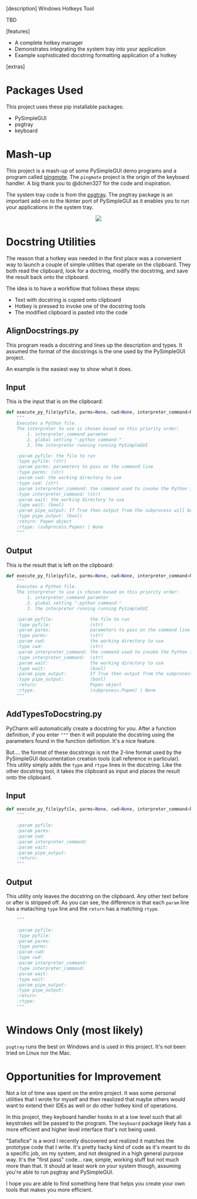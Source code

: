 
[description]
Windows Hotkeys Tool

TBD

[features]
* A complete hotkey manager
* Demonstrates integrating the system tray into your application
* Example sophisticated docstring formatting application of a hotkey

[extras]

# Packages Used

This project uses these pip installable packages:
* PySimpleGUI
* psgtray
* keyboard

# Mash-up

This project is a mash-up of some PySimpleGUI demo programs and a program called [pingmote](https://github.com/dchen327/pingmote).  The `pingmote` project is the origin of the keyboard handler.  A big thank you to @dchen327 for the code and inspiration.

The system tray code is from the [psgtray](https://github.com/PySimpleGUI/psgtray).  The psgtray package is an important add-on to the tkinter port of PySimpleGUI as it enables you to run your applications in the system tray.

<p align="center"><img scale="80%" src="screenshot.jpg"><p>


# Docstring Utilities

The reason that a hotkey was needed in the first place was a convenient way to launch a couple of simple utilities that operate on the clipboard.  They both read the clipboard, look for a doctring, modify the docstring, and save the result back onto the clipboard.

The idea is to have a workflow that follows these steps:

* Text with docstring is copied onto clipboard
* Hotkey is pressed to invoke one of the docstring tools
* The modified clipboard is pasted into the code

## AlignDocstrings.py

This program reads a docstring and lines up the description and types.  It assumed the format of the docstrings is the one used by the PySimpleGUI project.

An example is the easiest way to show what it does.

## Input

This is the input that is on the clipboard:

```python
def execute_py_file(pyfile, parms=None, cwd=None, interpreter_command=None, wait=False, pipe_output=False):
    """
    Executes a Python file.
    The interpreter to use is chosen based on this priority order:
        1. interpreter_command paramter
        2. global setting "-python command-"
        3. the interpreter running running PySimpleGUI

    :param pyfile: the file to run
    :type pyfile: (str)
    :param parms: parameters to pass on the command line
    :type parms: (str)
    :param cwd: the working directory to use
    :type cwd: (str)
    :param interpreter_command: the command used to invoke the Python interpreter
    :type interpreter_command: (str)
    :param wait: the working directory to use
    :type wait: (bool)
    :param pipe_output: If True then output from the subprocess will be piped. You MUST empty the pipe by calling execute_get_results or your subprocess will block until no longer full
    :type pipe_output: (bool)
    :return: Popen object
    :rtype: (subprocess.Popen) | None
    """
```

## Output


This is the result that is left on the clipboard:

```python
def execute_py_file(pyfile, parms=None, cwd=None, interpreter_command=None, wait=False, pipe_output=False):
    """
    Executes a Python file.
    The interpreter to use is chosen based on this priority order:
        1. interpreter_command paramter
        2. global setting "-python command-"
        3. the interpreter running running PySimpleGUI

    :param pyfile:              the file to run
    :type pyfile:               (str)
    :param parms:               parameters to pass on the command line
    :type parms:                (str)
    :param cwd:                 the working directory to use
    :type cwd:                  (str)
    :param interpreter_command: the command used to invoke the Python interpreter
    :type interpreter_command:  (str)
    :param wait:                the working directory to use
    :type wait:                 (bool)
    :param pipe_output:         If True then output from the subprocess will be piped. You MUST empty the pipe by calling execute_get_results or your subprocess will block until no longer full
    :type pipe_output:          (bool)
    :return:                    Popen object
    :rtype:                     (subprocess.Popen) | None
    """
```


## AddTypesToDocstring.py

PyCharm will automatically create a docstring for you. After a function definition, if you enter `"""` then it will populate the docstring using the parameters found in the function definition.  It's a nice feature.

But.... the format of these docstrings is not the 2-line format used by the PySimpleGUI documentation creation tools (call reference in particular).  This utility simply adds the `type` and `rtype` lines in the docstring.  Like the other docstring tool, it takes the clipboard as input and places the result onto the clipboard.

## Input

```python
def execute_py_file(pyfile, parms=None, cwd=None, interpreter_command=None, wait=False, pipe_output=False):
    """

    :param pyfile:
    :param parms:
    :param cwd:
    :param interpreter_command:
    :param wait:
    :param pipe_output:
    :return:
    """
```


## Output

This utility only leaves the docstring on the clipboard.  Any other text before or after is stripped off.  As you can see, the difference is that each `param` line has a mataching `type` line and the `return` has a matching `rtype`.

```python
    """

    :param pyfile:
    :type pyfile:
    :param parms:
    :type parms:
    :param cwd:
    :type cwd:
    :param interpreter_command:
    :type interpreter_command:
    :param wait:
    :type wait:
    :param pipe_output:
    :type pipe_output:
    :return:
    :rtype:
    """
```

# Windows Only (most likely)

`psgtray` runs the best on Windows and is used in this project. It's not been tried on Linux nor the Mac.

# Opportunities for Improvement

Not a lot of time was spent on the entire project.  It was some personal utilities that I wrote for myself and then reaslized that maybe others would want to extend their IDEs as well or do other hotkey kind of operations.

In this project, they keyboard handler hooks in at a low level such that all keystrokes will be passed to the program.  The `keyboard` package likely has a more efficient and higher level interface that's not being used.

"Satisfice" is a word I recently discovered and realized it matches the prototype code that I write. It's pretty hacky kind  of code as it's meant to do a specific job, on my system, and not designed in a high general purpose way.  It's the "first pass" code... raw, simple, working stuff but not much more than that. It should at least work on your system though, assuming you're able to run psgtray and PySimpleGUI.

I hope you are able to find something here that helps you create your own tools that makes you more efficient.
